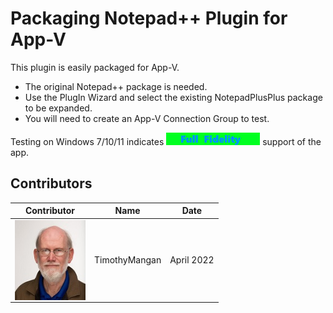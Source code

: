 # Packaging Notepad++ Plugin for App-V

This plugin is easily packaged for App-V.

* The original Notepad++ package is needed.
* Use the PlugIn Wizard and select the existing NotepadPlusPlus package to be expanded.
* You will need to create an App-V Connection Group to test.


Testing on Windows 7/10/11 indicates [<img src="/media/CatFullFidelity.png" alt="Full Fidelity" />](/media/CatFullFidelity.png) support of the app.


## Contributors

| Contributor | Name | Date |
|----|----|----|
| [<img src="/media/Contributors/TimMangan.jpg" align="left" Height="128" />](/media/Contributors/TimMangan.jpg) | TimothyMangan | April 2022 |

